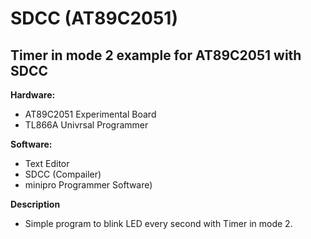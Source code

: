 # SDCC (AT89C2051)
## Timer in mode 2 example for AT89C2051 with SDCC

**Hardware:**
- AT89C2051 Experimental Board
- TL866A Univrsal Programmer

**Software:**
- Text Editor
- SDCC (Compailer)
- minipro Programmer Software)

**Description**
- Simple program to blink LED every second with Timer in mode 2.
